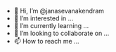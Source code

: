 - 👋 Hi, I’m @janasevanakendram
- 👀 I’m interested in ...
- 🌱 I’m currently learning ...
- 💞️ I’m looking to collaborate on ...
- 📫 How to reach me ...

<!---
janasevanakendram/janasevanakendram is a ✨ special ✨ repository because its `README.md` (this file) appears on your GitHub profile.
You can click the Preview link to take a look at your changes.
--->
